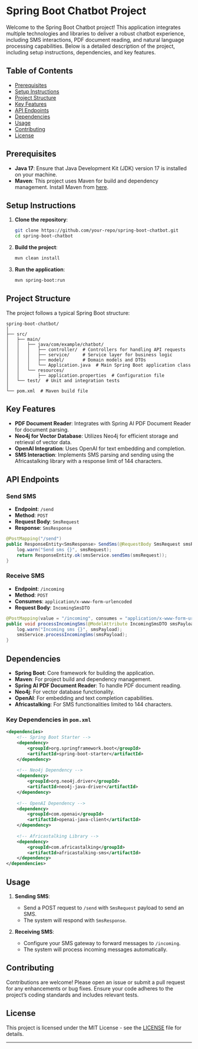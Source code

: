# Spring Boot Chatbot Project

Welcome to the Spring Boot Chatbot project! This application integrates multiple technologies and libraries to deliver a robust chatbot experience, including SMS interactions, PDF document reading, and natural language processing capabilities. Below is a detailed description of the project, including setup instructions, dependencies, and key features.

## Table of Contents
- [Prerequisites](#prerequisites)
- [Setup Instructions](#setup-instructions)
- [Project Structure](#project-structure)
- [Key Features](#key-features)
- [API Endpoints](#api-endpoints)
- [Dependencies](#dependencies)
- [Usage](#usage)
- [Contributing](#contributing)
- [License](#license)

## Prerequisites

- **Java 17**: Ensure that Java Development Kit (JDK) version 17 is installed on your machine.
- **Maven**: This project uses Maven for build and dependency management. Install Maven from [here](https://maven.apache.org/install.html).

## Setup Instructions

1. **Clone the repository**:
    ```bash
    git clone https://github.com/your-repo/spring-boot-chatbot.git
    cd spring-boot-chatbot
    ```

2. **Build the project**:
    ```bash
    mvn clean install
    ```

3. **Run the application**:
    ```bash
    mvn spring-boot:run
    ```

## Project Structure

The project follows a typical Spring Boot structure:

```plaintext
spring-boot-chatbot/
│
├── src/
│   ├── main/
│   │   ├── java/com/example/chatbot/
│   │   │   ├── controller/  # Controllers for handling API requests
│   │   │   ├── service/     # Service layer for business logic
│   │   │   ├── model/       # Domain models and DTOs
│   │   │   └── Application.java  # Main Spring Boot application class
│   │   └── resources/
│   │       ├── application.properties  # Configuration file
│   └── test/  # Unit and integration tests
│
└── pom.xml  # Maven build file
```

## Key Features

- **PDF Document Reader**: Integrates with Spring AI PDF Document Reader for document parsing.
- **Neo4j for Vector Database**: Utilizes Neo4j for efficient storage and retrieval of vector data.
- **OpenAI Integration**: Uses OpenAI for text embedding and completion.
- **SMS Interaction**: Implements SMS parsing and sending using the Africastalking library with a response limit of 144 characters.

## API Endpoints

### Send SMS
- **Endpoint**: `/send`
- **Method**: `POST`
- **Request Body**: `SmsRequest`
- **Response**: `SmsResponse`

```java
@PostMapping("/send")
public ResponseEntity<SmsResponse> SendSms(@RequestBody SmsRequest smsRequest) {
    log.warn("Send sms {}", smsRequest);
    return ResponseEntity.ok(smsService.sendSms(smsRequest));
}
```

### Receive SMS
- **Endpoint**: `/incoming`
- **Method**: `POST`
- **Consumes**: `application/x-www-form-urlencoded`
- **Request Body**: `IncomingSmsDTO`

```java
@PostMapping(value = "/incoming", consumes = "application/x-www-form-urlencoded")
public void processIncomingSms(@ModelAttribute IncomingSmsDTO smsPayload) {
    log.warn("Incoming sms {}", smsPayload);
    smsService.processIncomingSms(smsPayload);
}
```

## Dependencies

- **Spring Boot**: Core framework for building the application.
- **Maven**: For project build and dependency management.
- **Spring AI PDF Document Reader**: To handle PDF document reading.
- **Neo4j**: For vector database functionality.
- **OpenAI**: For embedding and text completion capabilities.
- **Africastalking**: For SMS functionalities limited to 144 characters.

### Key Dependencies in `pom.xml`
```xml
<dependencies>
    <!-- Spring Boot Starter -->
    <dependency>
        <groupId>org.springframework.boot</groupId>
        <artifactId>spring-boot-starter</artifactId>
    </dependency>
    
    <!-- Neo4j Dependency -->
    <dependency>
        <groupId>org.neo4j.driver</groupId>
        <artifactId>neo4j-java-driver</artifactId>
    </dependency>
    
    <!-- OpenAI Dependency -->
    <dependency>
        <groupId>com.openai</groupId>
        <artifactId>openai-java-client</artifactId>
    </dependency>
    
    <!-- Africastalking Library -->
    <dependency>
        <groupId>com.africastalking</groupId>
        <artifactId>africastalking-sms</artifactId>
    </dependency>
</dependencies>
```

## Usage

1. **Sending SMS**:
    - Send a POST request to `/send` with `SmsRequest` payload to send an SMS.
    - The system will respond with `SmsResponse`.

2. **Receiving SMS**:
    - Configure your SMS gateway to forward messages to `/incoming`.
    - The system will process incoming messages automatically.

## Contributing

Contributions are welcome! Please open an issue or submit a pull request for any enhancements or bug fixes. Ensure your code adheres to the project’s coding standards and includes relevant tests.

## License

This project is licensed under the MIT License - see the [LICENSE](LICENSE) file for details.

---
